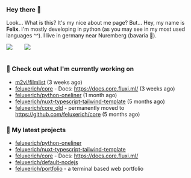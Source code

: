 ### Hey there 👋

Look... What is this? It's my nice about me page? But... Hey, my name is **Felix**. I'm mostly developing in python (as you may see in my most used languages ^^). I live in germany near Nuremberg (bavaria :beers:).
<div style="display: flex; flex-direction: row">
<img align="left" style="margin-right: 1rem" src="https://github-readme-stats.vercel.app/api?username=Feluxerich&theme=dark&show_icons=true&count_private=true">
<img align="right" style="margin-left: 1rem" src="https://github-readme-stats.vercel.app/api/top-langs/?username=Feluxerich&theme=dark">
</div>
<br style="visibility: hidden; width: 100%" />

### :construction_worker: Check out what I'm currently working on

- [m2vi/filmlist](https://github.com/m2vi/filmlist) (3 weeks ago)
- [feluxerich/core](https://github.com/feluxerich/core) - Docs: https://docs.core.fluxi.ml/ (3 weeks ago)
- [feluxerich/python-oneliner](https://github.com/feluxerich/python-oneliner) (1 month ago)
- [feluxerich/nuxt-typescript-tailwind-template](https://github.com/feluxerich/nuxt-typescript-tailwind-template) (5 months ago)
- [feluxerich/core_old](https://github.com/feluxerich/core_old) - permanently moved to https://github.com/feluxerich/core (5 months ago)

### :seedling: My latest projects

- [feluxerich/python-oneliner](https://github.com/feluxerich/python-oneliner)
- [feluxerich/nuxt-typescript-tailwind-template](https://github.com/feluxerich/nuxt-typescript-tailwind-template)
- [feluxerich/core](https://github.com/feluxerich/core) - Docs: https://docs.core.fluxi.ml/
- [feluxerich/default-nodejs](https://github.com/feluxerich/default-nodejs)
- [feluxerich/portfolio](https://github.com/feluxerich/portfolio) - a terminal based web portfolio
